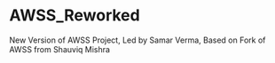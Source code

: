 # AWSS_Reworked
New Version of AWSS Project, Led by Samar Verma, Based on Fork of AWSS from Shauviq Mishra
